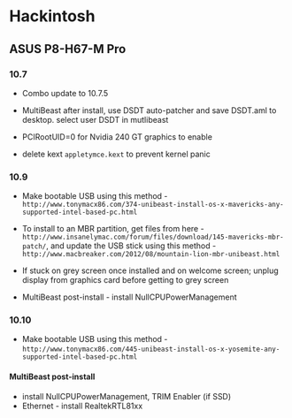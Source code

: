 # Hackintosh

## ASUS P8-H67-M Pro

### 10.7

- Combo update to 10.7.5

- MultiBeast after install, use DSDT auto-patcher and save DSDT.aml to desktop. select user DSDT in mutlibeast

- PCIRootUID=0 for Nvidia 240 GT graphics to enable

- delete kext `appletymce.kext` to prevent kernel panic

### 10.9

- Make bootable USB using this method - `http://www.tonymacx86.com/374-unibeast-install-os-x-mavericks-any-supported-intel-based-pc.html`

- To install to an MBR partition, get files from here - `http://www.insanelymac.com/forum/files/download/145-mavericks-mbr-patch/`, and update the USB stick using this method - `http://www.macbreaker.com/2012/08/mountain-lion-mbr-unibeast.html`

- If stuck on grey screen once installed and on welcome screen; unplug display from graphics card before getting to grey screen

- MultiBeast post-install - install NullCPUPowerManagement

### 10.10

- Make bootable USB using this method - `http://www.tonymacx86.com/445-unibeast-install-os-x-yosemite-any-supported-intel-based-pc.html`

#### MultiBeast post-install

- install NullCPUPowerManagement, TRIM Enabler (if SSD)
- Ethernet - install RealtekRTL81xx
